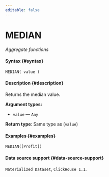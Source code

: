 ```yaml
---
editable: false
---
```


# MEDIAN

_Aggregate functions_

#### Syntax {#syntax}


```
MEDIAN( value )
```

#### Description {#description}
Returns the median value.

**Argument types:**
- `value` — `Any`


**Return type**: Same type as (`value`)

#### Examples {#examples}

```
MEDIAN([Profit])
```


#### Data source support {#data-source-support}

`Materialized Dataset`, `ClickHouse 1.1`.
